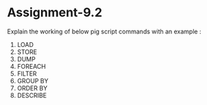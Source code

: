 # Assignment-9.2
Explain the working of below pig script commands with an example :
1. LOAD
2. STORE
3. DUMP
4. FOREACH
5. FILTER
6. GROUP BY
7. ORDER BY
8. DESCRIBE
